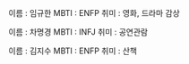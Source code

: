 <!-- 팀장 : 임규한 -->
이름 : 임규한
MBTI : ENFP
취미 : 영화, 드라마 감상



<!-- 팀원1 : 차명경 -->
이름 : 차명경
MBTI : INFJ
취미 : 공연관람


<!-- 팀원2 : 김지수 -->
이름 : 김지수
MBTI : ENFP
취미 : 산책


<!-- 팀원3 : 김현우 -->